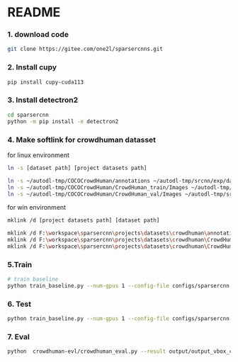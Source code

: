 # README

### 1. download code

```bash
git clone https://gitee.com/one2l/sparsercnns.git
```

### 2. Install cupy

```bash
pip install cupy-cuda113
```

### 3. Install detectron2

```bash
cd sparsercnn
python -m pip install -e detectron2
```

### 4. Make softlink for crowdhuman datasset

for linux environment

```bash
ln -s [dataset path] [project datasets path]

ln -s ~/autodl-tmp/COCOCrowdHuman/annotations ~/autodl-tmp/srcnn/exp/datasets/crowdhuman/annotations
ln -s ~/autodl-tmp/COCOCrowdHuman/CrowdHuman_train/Images ~/autodl-tmp/srcnn/exp/datasets/crowdhuman/CrowdHuman_train
ln -s ~/autodl-tmp/COCOCrowdHuman/CrowdHuman_val/Images ~/autodl-tmp/srcnn/exp/datasets/crowdhuman/CrowdHuman_val
```

for win environment

```bash
mklink /d [project datasets path] [dataset path]

mklink /d F:\workspace\sparsercnn\projects\datasets\crowdhuman\annotations D:\Datasets\COCOCrowdHuman\annotations 
mklink /d F:\workspace\sparsercnn\projects\datasets\crowdhuman\CrowdHuman_train D:\Datasets\COCOCrowdHuman\CrowdHuman_train\Images
mklink /d F:\workspace\sparsercnn\projects\datasets\crowdhuman\CrowdHuman_val D:\Datasets\COCOCrowdHuman\CrowdHuman_val\Images 
```

### 5.Train

```bash
# train baseline
python train_baseline.py --num-gpus 1 --config-file configs/sparsercnn.crowdhuman.res50.500pro.68e.yaml OUTPUT_DIR output/output_baseline
```

### 6. Test

```bash
python train_baseline.py --num-gpus 1 --config-file configs/sparsercnn.crowdhuman.res50.500pro.50e.yaml --eval-only MODEL.WEIGHTS output/output_vbox_crowdhuman/model_points.pth
```

### 7. Eval

```bash
python  crowdhuman-evl/crowdhuman_eval.py --result output/output_vbox_crowdhuman/inference/coco_instances_results.json --gt datasets/crowdhuman/annotations/val.json
```


